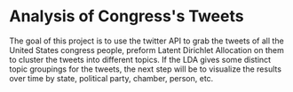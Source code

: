 # Analysis of Congress's Tweets
The goal of this project is to use the twitter API to grab the tweets of all the United States congress people, preform Latent Dirichlet Allocation on them to cluster the tweets into different topics. If the LDA gives some distinct topic groupings for the tweets, the next step will be to visualize the results over time by state, political party, chamber, person, etc.

